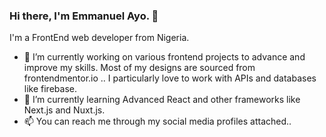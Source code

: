 ### Hi there, I'm Emmanuel Ayo. 👋

<!--
**bohemiancode-x/bohemiancode-x** is a ✨ _special_ ✨ repository because its `README.md` (this file) appears on your GitHub profile.

Here are some ideas to get you started:

- 🔭 I’m currently working on ...
- 🌱 I’m currently learning ...
- 👯 I’m looking to collaborate on ...
- 🤔 I’m looking for help with ...
- 💬 Ask me about ...
- 📫 How to reach me: ...
- 😄 Pronouns: ...
- ⚡ Fun fact: ...
-->
I'm a FrontEnd web developer from Nigeria.
<br />
- 🔭 I’m currently working on various frontend projects to advance and improve my skills. Most of my designs are sourced from frontendmentor.io .. 
I particularly love to work with APIs and databases like firebase.
- 🌱 I’m currently learning Advanced React and other frameworks like Next.js and Nuxt.js.
- 📫 You can reach me through my social media profiles attached..
